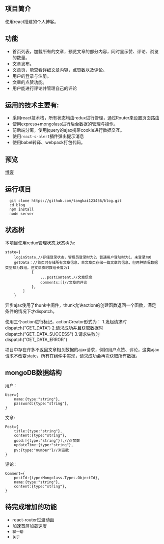 ## 项目简介
使用react搭建的个人博客。

## 功能
- 首页列表，加载所有的文章，预览文章的部分内容，同时显示赞、评论、浏览的数量。
- 文章发布。
- 文章页，能查看详细文章内容，点赞数以及评论。
- 用户的登录与注册。
- 文章的点赞功能。
- 用户能进行评论并管理自己的评论

## 运用的技术主要有:
- 采用react技术栈，所有状态均由redux进行管理，通过Router来设置页面路由
- 使用express+mongolass进行后台数据的管理与操作。
- 前后端分离，使用jquery的ajax携带cookie进行数据交互。
- 使用`react-s-alert`插件弹出提示消息
- 使用babel转译、webpack打包代码。

## 预览
[博客](http://tangkai123456.xyz/)

## 运行项目
```
  git clone https://github.com/tangkai123456/blog.git
  cd blog
  npm install
  node server
```


## 状态树
本项目使用redux管理状态,状态树为:
```
state={
    loginState,//存储登录状态，管理员登录时为2，普通用户登陆时为1，未登录为0
    getData：//首页时存储所有文章信息，单文章页存储一篇文章的信息，但两种情况数据类型都为数组，但文章页时数组长度为1
            {
                ...postContent,//文章信息
                comments:[]//文章的评论
            },
        ]
    }
```
异步ajax使用了thunk中间件，thunk允许action的创建函数返回一个函数，满足条件的情况下才dispatch。

使用三个action进行标记，actionCreator形式为：
    1.发起请求时dispatch("GET_DATA")
    2.请求成功并且获取数据时dispatch("GET_DATA_SUCCESS")
    3.请求失败时dispatch("GET_DATA_ERROR")
    
项目中存在许多不返回文章相关数据的ajax请求，例如用户点赞、评论，这类ajax请求不改变state，所有在组件中实现，请求成功会再次获取所有数据。

## mongoDB数据结构
用户：
```
User={
    name:{type:"string"},
	password:{type:"string"},
}
```
文章:
```
Post={
    title:{type:"string"},
	content:{type:"string"},
	good:[{type:"string"}],//点赞数
	updateTime:{type:"string"},
	pv:{type:"number"}//浏览数
}
```
评论：
```
Comment={
    postId:{type:Mongolass.Types.ObjectId},
	name:{type:"string"},
	content:{type:"string"},
}
```

## 待完成增加的功能
- react-router过渡动画
- 加速首屏加载速度
- `聊一聊`
- `关于`




